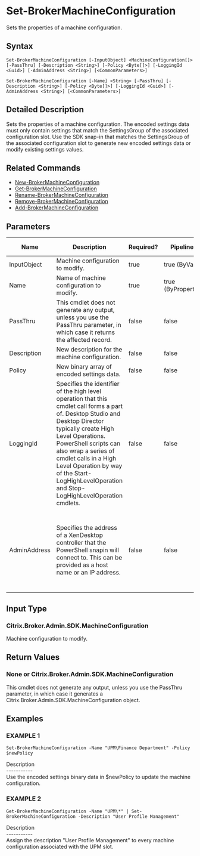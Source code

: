 ﻿# Set-BrokerMachineConfiguration

   Sets the properties of a machine configuration.

## Syntax
```
Set-BrokerMachineConfiguration [-InputObject] <MachineConfiguration[]> [-PassThru] [-Description <String>] [-Policy <Byte[]>] [-LoggingId <Guid>] [-AdminAddress <String>] [<CommonParameters>]

Set-BrokerMachineConfiguration [-Name] <String> [-PassThru] [-Description <String>] [-Policy <Byte[]>] [-LoggingId <Guid>] [-AdminAddress <String>] [<CommonParameters>]
```

## Detailed Description
   Sets the properties of a machine configuration. The encoded settings data must only contain settings that match the SettingsGroup of the associated configuration slot. Use the SDK snap-in that matches the SettingsGroup of the associated configuration slot to generate new encoded settings data or modify existing settings values.

## Related Commands
  * [New-BrokerMachineConfiguration](New-BrokerMachineConfiguration.html)
  * [Get-BrokerMachineConfiguration](Get-BrokerMachineConfiguration.html)
  * [Rename-BrokerMachineConfiguration](Rename-BrokerMachineConfiguration.html)
  * [Remove-BrokerMachineConfiguration](Remove-BrokerMachineConfiguration.html)
  * [Add-BrokerMachineConfiguration](Add-BrokerMachineConfiguration.html)
## Parameters

| Name   | Description | Required? | Pipeline Input | Default Value |
| --- | --- | --- | --- | --- |
| InputObject | Machine configuration to modify. | true | true (ByValue) |  |
| Name | Name of machine configuration to modify. | true | true (ByPropertyName) |  |
| PassThru | This cmdlet does not generate any output, unless you use the PassThru parameter, in which case it returns the affected record. | false | false | False |
| Description | New description for the machine configuration. | false | false |  |
| Policy | New binary array of encoded settings data. | false | false |  |
| LoggingId | Specifies the identifier of the high level operation that this cmdlet call forms a part of. Desktop Studio and Desktop Director typically create High Level Operations. PowerShell scripts can also wrap a series of cmdlet calls in a High Level Operation by way of the Start-LogHighLevelOperation and Stop-LogHighLevelOperation cmdlets. | false | false |  |
| AdminAddress | Specifies the address of a XenDesktop controller that the PowerShell snapin will connect to. This can be provided as a host name or an IP address. | false | false | Localhost. Once a value is provided by any cmdlet, this value will become the default. |

## Input Type
### Citrix.Broker.Admin.SDK.MachineConfiguration
   Machine configuration to modify.
## Return Values
### None or Citrix.Broker.Admin.SDK.MachineConfiguration
   This cmdlet does not generate any output, unless you use the PassThru parameter, in which case it generates a Citrix.Broker.Admin.SDK.MachineConfiguration object.
## Examples

### EXAMPLE 1
```
Set-BrokerMachineConfiguration -Name "UPM\Finance Department" -Policy $newPolicy
```
   Description<br>-----------<br>Use the encoded settings binary data in $newPolicy to update the machine configuration.
### EXAMPLE 2
```
Get-BrokerMachineConfiguration -Name "UPM\*" | Set-BrokerMachineConfiguration -Description "User Profile Management"
```
   Description<br>-----------<br>Assign the description "User Profile Management" to every machine configuration associated with the UPM slot.
